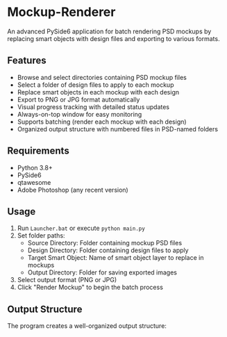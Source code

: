 # Mockup-Renderer

An advanced PySide6 application for batch rendering PSD mockups by replacing smart objects with design files and exporting to various formats.

## Features

- Browse and select directories containing PSD mockup files
- Select a folder of design files to apply to each mockup
- Replace smart objects in each mockup with each design
- Export to PNG or JPG format automatically
- Visual progress tracking with detailed status updates
- Always-on-top window for easy monitoring
- Supports batching (render each mockup with each design)
- Organized output structure with numbered files in PSD-named folders

## Requirements

- Python 3.8+
- PySide6
- qtawesome
- Adobe Photoshop (any recent version)

## Usage

1. Run `Launcher.bat` or execute `python main.py`
2. Set folder paths:
   - Source Directory: Folder containing mockup PSD files
   - Design Directory: Folder containing design files to apply
   - Target Smart Object: Name of smart object layer to replace in mockups
   - Output Directory: Folder for saving exported images
3. Select output format (PNG or JPG)
4. Click "Render Mockup" to begin the batch process

## Output Structure

The program creates a well-organized output structure: